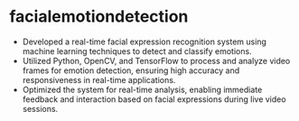 # facialemotiondetection
- Developed a real-time facial expression recognition system using machine learning techniques to detect and classify emotions.
- Utilized Python, OpenCV, and TensorFlow to process and analyze video frames for emotion detection, ensuring high accuracy and responsiveness in real-time applications.
- Optimized the system for real-time analysis, enabling immediate feedback and interaction based on facial expressions during live video sessions.

